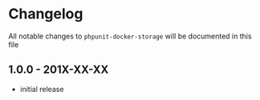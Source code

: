 # Changelog

All notable changes to `phpunit-docker-storage` will be documented in this file

## 1.0.0 - 201X-XX-XX

- initial release
